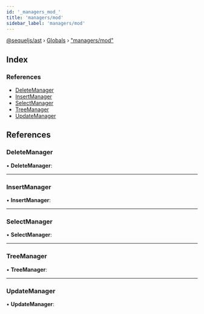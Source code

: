 ```yaml
---
id: '_managers_mod_'
title: 'managers/mod'
sidebar_label: 'managers/mod'
---
```


[@sequeljs/ast](../index.md) › [Globals](../globals.md) ›
["managers/mod"](_managers_mod_.md)

## Index

### References

- [DeleteManager](_managers_mod_.md#deletemanager)
- [InsertManager](_managers_mod_.md#insertmanager)
- [SelectManager](_managers_mod_.md#selectmanager)
- [TreeManager](_managers_mod_.md#treemanager)
- [UpdateManager](_managers_mod_.md#updatemanager)

## References

### DeleteManager

• **DeleteManager**:

---

### InsertManager

• **InsertManager**:

---

### SelectManager

• **SelectManager**:

---

### TreeManager

• **TreeManager**:

---

### UpdateManager

• **UpdateManager**:
